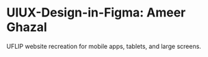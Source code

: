 # UIUX-Design-in-Figma: Ameer Ghazal

UFLIP website recreation for mobile apps, tablets, and large screens.